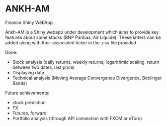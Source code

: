 # ANKH-AM
Finance Shiny WebApp

Ankh-AM is a Shiny webapp under development which aims to provide key features about some stocks (BNP Paribas, Air Liquide). These latters can be added along with their associated ticker in the .csv file provided.

Done:
- Stock analysis (daily returns, weekly returns, logarithmic scaling, return between two dates, last price)
- Displaying data
- Technical analysis (Moving Average Convergence Divergence, Boolinger Bands)

Future achievements:
- stock prediction
- FX
- Futures, forward
- Portfolio analysis (through API connection with FXCM or eToro)

